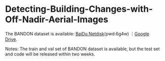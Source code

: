 # Detecting-Building-Changes-with-Off-Nadir-Aerial-Images

The BANDON dataset is available: [BaiDu Netdisk](https://pan.baidu.com/s/158yJGXhMJngBIc4pBvHQVA)(pwd:6g4w) ｜[Google Drive](https://drive.google.com/drive/folders/1MTwbRLw76f_hThmELkLwKpfRQbkPH28P?usp=sharing). 


Notes: The train and val set of BANDON dataset is available, but the test set and code will  be released within two weeks.


